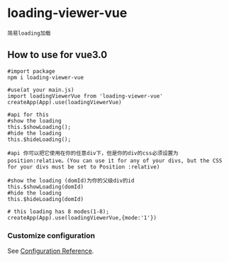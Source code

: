 <!--
 * @Descripttion: 
 * @version: 
 * @Author: zhenghaiwen
 * @Date: 2022-04-12 21:52:37
 * @LastEditors: sueRimn
 * @LastEditTime: 2022-04-12 22:52:57
-->
# loading-viewer-vue
```
简易loading加载
```
## How to use for vue3.0
```
#import package
npm i loading-viewer-vue

#use(at your main.js)
import loadingViewerVue from 'loading-viewer-vue'
createApp(App).use(loadingViewerVue)

#api for this
#show the loading
this.$showLoading();
#hide the loading
this.$hideLoading();

#api 你可以把它使用在你的任意div下，但是你的div的css必须设置为position:relative。(You can use it for any of your divs, but the CSS for your divs must be set to Position :relative)

#show the loading (domId)为你的父级div的id
this.$showLoading(domId)
#hide the loading
this.$hideLoading(domId)

# this loading has 8 modes(1-8);
createApp(App).use(loadingViewerVue,{mode:'1'})
```

### Customize configuration
See [Configuration Reference](https://cli.vuejs.org/config/).
